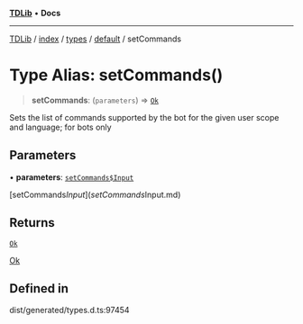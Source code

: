 [**TDLib**](../../../../../../README.md) • **Docs**

***

[TDLib](../../../../../../modules.md) / [index](../../../../../README.md) / [types](../../../README.md) / [default](../README.md) / setCommands

# Type Alias: setCommands()

> **setCommands**: (`parameters`) => [`Ok`](Ok-1.md)

Sets the list of commands supported by the bot for the given user scope and language; for bots only

## Parameters

• **parameters**: [`setCommands$Input`](setCommands$Input.md)

[setCommands$Input](setCommands$Input.md)

## Returns

[`Ok`](Ok-1.md)

[Ok](Ok-1.md)

## Defined in

dist/generated/types.d.ts:97454
